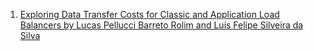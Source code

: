 
1. [Exploring Data Transfer Costs for Classic and Application Load Balancers by Lucas Pellucci Barreto Rolim and Luis Felipe Silveira da Silva](https://aws.amazon.com/blogs/networking-and-content-delivery/exploring-data-transfer-costs-for-classic-and-application-load-balancers/)